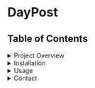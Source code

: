 # DayPost

## Table of Contents
<details markdown="1"> 
<summary>Project Overview
</summary>

Built on the Flask framework, **DayPost** is a real-time messaging application crafted to streamline and enhance swift chat conversations. Its user-friendly interface empowers users to engage in instant messaging effortlessly.

**DayPost**, powered by Flask, establishes a robust foundation for real-time chat applications. This foundation allows users to concentrate on meaningful conversations with friends, colleagues, or anyone they wish to connect with in real time.

**DayPost** contains user-centric features, including a secure login/register system, user-following functionality, and a blog posting feature. **DayPost** is built for real-time communication and simplifies the process of chatting with others.
</details>


<details markdown="1"> 
<summary>Installation
</summary>

To get started with **DayPost**, follow these steps to install and set up the project in your local development environment:

1. **Clone the Repository**: 
   - Clone the DayPost repository from GitHub using the following command:
     ```
     git clone https://github.com/NeelarghyaK/DayPost.git
     ```

2. **Navigate to the Project Directory**: 
   - Move into the project directory using the following command:
     ```
     cd DayPost
     ```

3. **Create and Activate a Virtual Environment (Optional but Recommended)**: 
   - To manage dependencies effectively, consider using a virtual environment. Use the following commands to create and activate one:

For Windows:
python -m venv venv
venv\Scripts\activate

For macOS/Linux:
python3 -m venv venv
source venv/bin/activate


4. **Initialize the Database**: 
- **DayPost** uses a database to store chat messages and user information. Initialize the database by running these commands:
  ```
  flask db init
  flask db migrate
  flask db upgrade
  ```

5. **Start the Flask Development Server**: 
- Launch the Flask development server with the following command:
  ```
  flask run
  ```

6. **Access DayPost**: 
- Open your web browser and visit http://localhost:8030 to access DayPost locally. You'll see the **DayPost** chat interface.

These instructions assume you have Python and pip installed on your system.
</details>
<details markdown="1"> 
<summary>Usage
</summary>

To use DayPost effectively, follow these guidelines:

1. **Registration**: Start by registering for a new account on DayPost. Provide the necessary details to create your account.

2. **Login**: After registering, log in to your account using your credentials. DayPost will authenticate your credentials and grant you access to the chat interface.

3. **Chat Conversations**: Use the chat interface to engage in real-time conversations with other users. Select a user from the list, type your message, and click "Send" to initiate a chat.

4. **Receive Messages**: Messages sent to you will appear in the chat interface.

5. **Log Out**: Log out of your DayPost account when you're done with your chat session to keep your account secure.

</details>

<details markdown="1"> 
<summary>Contact
</summary>

Feel free to drop suggestions at neelarghyak10@gmail.com
</details>
